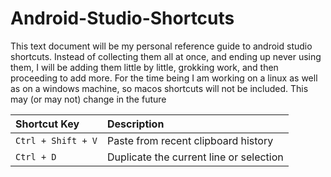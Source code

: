 # Android-Studio-Shortcuts

This text document will be my personal reference guide to android studio shortcuts. Instead of collecting them all at once, and ending up never using them, I will be adding them little by little, grokking work, and then proceeding to add more. For the time being I am working on a linux as well as on a windows machine, so macos shortcuts will not be included. This may (or may not) change in the future



<div align="center">

| Shortcut Key                     | Description                                                |
|:---------------------------------|:-----------------------------------------------------------|
| `Ctrl + Shift + V`               | Paste from recent clipboard history                        |
| `Ctrl + D`             | Duplicate the current line or selection       |


</div>
